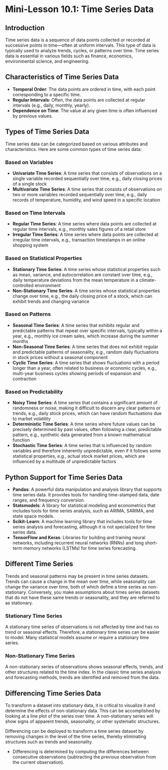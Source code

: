 # Mini-Lesson 10.1: Time Series Data

## Introduction
Time series data is a sequence of data points collected or recorded at successive points in time—often at uniform intervals. This type of data is typically used to analyze trends, cycles, or patterns over time. Time series data is essential in various fields such as finance, economics, environmental science, and engineering.

## Characteristics of Time Series Data
- **Temporal Order**: The data points are ordered in time, with each point corresponding to a specific time.
- **Regular Intervals**: Often, the data points are collected at regular intervals (e.g., daily, monthly, yearly).
- **Dependence on Time**: The value at any given time is often influenced by previous values.

## Types of Time Series Data
Time series data can be categorized based on various attributes and characteristics. Here are some common types of time series data:

### Based on Variables
- **Univariate Time Series**: A time series that consists of observations on a single variable recorded sequentially over time, e.g., daily closing prices of a single stock
- **Multivariate Time Series**: A time series that consists of observations on two or more variables recorded sequentially over time, e.g., daily records of temperature, humidity, and wind speed in a specific location

### Based on Time Intervals
- **Regular Time Series**: A time series where data points are collected at regular time intervals, e.g., monthly sales figures of a retail store
- **Irregular Time Series**: A time series where data points are collected at irregular time intervals, e.g., transaction timestamps in an online shopping system

### Based on Statistical Properties
- **Stationary Time Series**: A time series whose statistical properties such as mean, variance, and autocorrelation are constant over time, e.g., daily temperature deviations from the mean temperature in a climate-controlled environment
- **Non-Stationary Time Series**: A time series whose statistical properties change over time, e.g., the daily closing price of a stock, which can exhibit trends and changing variance

### Based on Patterns
- **Seasonal Time Series**: A time series that exhibits regular and predictable patterns that repeat over specific intervals, typically within a year, e.g., monthly ice cream sales, which increase during the summer months
- **Non-Seasonal Time Series**: A time series that does not exhibit regular and predictable patterns of seasonality, e.g., random daily fluctuations in stock prices without a seasonal component
- **Cyclic Time Series**: A time series that shows fluctuations with a period longer than a year, often related to business or economic cycles, e.g., multi-year business cycles showing periods of expansion and contraction

### Based on Predictability
- **Noisy Time Series**: A time series that contains a significant amount of randomness or noise, making it difficult to discern any clear patterns or trends, e.g., daily stock prices, which can have random fluctuations due to market volatility
- **Deterministic Time Series**: A time series where future values can be precisely determined by past values, often following a clear, predictable pattern, e.g., synthetic data generated from a known mathematical function
- **Stochastic Time Series**: A time series that is influenced by random variables and therefore inherently unpredictable, even if it follows some statistical properties, e.g., actual stock market prices, which are influenced by a multitude of unpredictable factors

## Python Support for Time Series Data
- **Pandas**: A powerful data manipulation and analysis library that supports time series data. It provides tools for handling time-stamped data, date ranges, and frequency conversion.
- **Statsmodels**: A library for statistical modeling and econometrics that includes tools for time series analysis, such as ARIMA, SARIMA, and state space models.
- **Scikit-Learn**: A machine learning library that includes tools for time series analysis and forecasting, although it is not specialized for time series data.
- **TensorFlow and Keras**: Libraries for building and training neural networks, including recurrent neural networks (RNNs) and long short-term memory networks (LSTMs) for time series forecasting.

## Different Time Series
Trends and seasonal patterns may be present in time series datasets. Trends can cause a change in the mean over time, while seasonality can change the variance over time, both of which define a time series as non-stationary. Conversely, you make assumptions about times series datasets that do not have these same trends or seasonality, and they are referred to as stationary.

### Stationary Time Series
A stationary time series of observations is not affected by time and has no trend or seasonal effects. Therefore, a stationary time series can be easier to model. Many statistical models assume or require a stationary time series.

### Non-Stationary Time Series
A non-stationary series of observations shows seasonal effects, trends, and other structures related to the time index. In the classic time series analysis and forecasting methods, trends are identified and removed from the data.

## Differencing Time Series Data
To transform a dataset into stationary data, it is critical to visualize it and determine the effects of non-stationary data. This can be accomplished by looking at a line plot of the series over time. A non-stationary series will show signs of apparent trends, seasonality, or other systematic structures.

Differencing can be deployed to transform a time series dataset by removing changes in the level of the time series, thereby eliminating structures such as trends and seasonality.
- Differencing is determined by computing the differences between consecutive observations (subtracting the previous observation from the current observation).